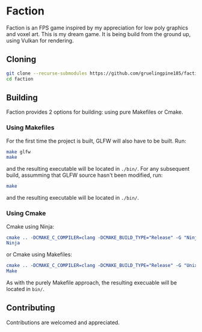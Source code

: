 # Faction

Faction is an FPS game inspired by my appreciation for low poly graphics and voxel art. This is my dream game. It is being build from the ground up, using Vulkan for rendering. 

## Cloning

```sh
git clone --recurse-submodules https://github.com/gruelingpine185/faction 
cd faction
```

## Building

Faction provides 2 options for building: using pure Makefiles or Cmake.

### Using Makefiles

For the first time the project is built, GLFW will also have to be built. Run:

```sh
make glfw
make
```

and the resulting executable will be located in `./bin/`. For any subsequent build, assumming that GLFW source hasn't been modified,
run:

```sh
make
```

and the resulting executable will be located in `./bin/`.

### Using Cmake

Cmake using Ninja:

```cmake
cmake .. -DCMAKE_C_COMPILER=clang -DCMAKE_BUILD_TYPE="Release" -G "Ninja"
Ninja
```

or Cmake using Makefiles:

```cmake
cmake .. -DCMAKE_C_COMPILER=clang -DCMAKE_BUILD_TYPE="Release" -G "Unix Makefiles"
Make
```

As with the purely Makefile approach, the resulting execuable will be located in `bin/`.

## Contributing

Contributions are welcomed and appreciated.
